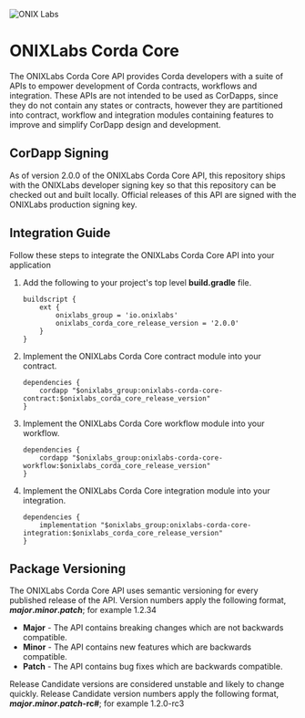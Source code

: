 ![ONIX Labs](https://raw.githubusercontent.com/onix-labs/onixlabs-website/main/src/assets/images/logo/full/original/original-md.png)

# ONIXLabs Corda Core

The ONIXLabs Corda Core API provides Corda developers with a suite of APIs to empower development of Corda contracts, workflows and integration. These APIs are not intended to be used as CorDapps, since they do not contain any states or contracts, however they are partitioned into contract, workflow and integration modules containing features to improve and simplify CorDapp design and development.

## CorDapp Signing

As of version 2.0.0 of the ONIXLabs Corda Core API, this repository ships with the ONIXLabs developer signing key so that this repository can be checked out and built locally. Official releases of this API are signed with the ONIXLabs production signing key.

## Integration Guide

Follow these steps to integrate the ONIXLabs Corda Core API into your application

1.  Add the following to your project's top level **build.gradle** file.

    ```
    buildscript {
        ext {
            onixlabs_group = 'io.onixlabs'
            onixlabs_corda_core_release_version = '2.0.0'
        }
    }
    ```

2.  Implement the ONIXLabs Corda Core contract module into your contract.

    ```
    dependencies {
        cordapp "$onixlabs_group:onixlabs-corda-core-contract:$onixlabs_corda_core_release_version"
    }
    ```

3.  Implement the ONIXLabs Corda Core workflow module into your workflow.

    ```
    dependencies {
        cordapp "$onixlabs_group:onixlabs-corda-core-workflow:$onixlabs_corda_core_release_version"
    }
    ```

4.  Implement the ONIXLabs Corda Core integration module into your integration.

    ```
    dependencies {
        implementation "$onixlabs_group:onixlabs-corda-core-integration:$onixlabs_corda_core_release_version"
    }
    ```

## Package Versioning

The ONIXLabs Corda Core API uses semantic versioning for every published release of the API. Version numbers apply the following format, **_major_._minor_._patch_**; for example 1.2.34

-   **Major** - The API contains breaking changes which are not backwards compatible.
-   **Minor** - The API contains new features which are backwards compatible.
-   **Patch** - The API contains bug fixes which are backwards compatible.

Release Candidate versions are considered unstable and likely to change quickly. Release Candidate version numbers apply the following format, **_major_._minor_._patch_-rc#**; for example 1.2.0-rc3

